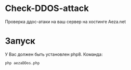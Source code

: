 # Check-DDOS-attack
Проверка ддос-атаки на ваш сервер на хостинге Aeza.net

# Запуск
У Вас должен быть установлен php8. Команда:

`php aezaDDos.php`
